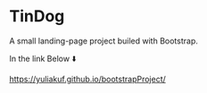 # TinDog

A small landing-page project builed with Bootstrap.

In the link Below ⬇️

https://yuliakuf.github.io/bootstrapProject/
